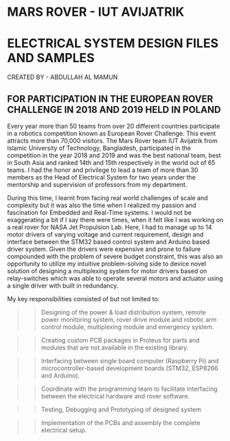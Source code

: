 MARS ROVER - IUT AVIJATRIK 
=======================================
ELECTRICAL SYSTEM DESIGN FILES AND SAMPLES
========================================

CREATED BY - ABDULLAH AL MAMUN

FOR PARTICIPATION IN THE EUROPEAN ROVER CHALLENGE IN 2018 AND 2019 HELD IN POLAND
--------------------------------

Every year more than 50 teams from over 20 different countries participate in a robotics competition known as European Rover Challenge. This event attracts more than 70,000 visitors. The Mars Rover team IUT Avijatrik from Islamic University of Technology, Bangladesh, participated in the competition in the year 2018 and 2019 and was the best national team, best in South Asia and ranked 14th and 15th respectively in the world out of 65 teams. I had the honor and privilege to lead a team of more than 30 members as the Head of Electrical System for two years under the mentorship and supervision of professors from my department.
	
During this time, I learnt from facing real world challenges of scale and complexity but it was also the time when I realized my passion and fascination for Embedded and Real-Time systems. I would not be exaggerating a bit if I say there were times, when it felt like I was working on a real rover for NASA Jet Propulsion Lab. Here, I had to manage up to 14 motor drivers of varying voltage and current requirement, design and interface between the STM32 based control system and Arduino based driver system. Given the drivers were expensive and prone to failure compounded with the problem of severe budget constraint, this was also an opportunity to utilize my intuitive problem-solving side to device novel solution of designing a multiplexing system for motor drivers based on relay-switches which was able to operate several motors and actuator using a single driver with built in redundancy.

My key responsibilities consisted of but not limited to:

>>	Designing of the power & load distribution system, remote power monitoring system, rover drive module and robotic arm control module, multiplexing module and emergency system.

>>	Creating custom PCB packages in Proteus for parts and modules that are not available in the existing library. 

>>	Interfacing between single board computer (Raspberry Pi) and microcontroller-based development boards (STM32, ESP8266 and Arduino). 

>>	Coordinate with the programming team to facilitate interfacing between the electrical hardware and rover software.

>>	Testing, Debugging and Prototyping of designed system 

>>	Implementation of the PCBs and assembly the complete electrical setup.
